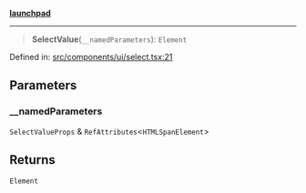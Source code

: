 [**launchpad**](index.md)

***

> **SelectValue**(`__namedParameters`): `Element`

Defined in: [src/components/ui/select.tsx:21](https://github.com/victorbratov/launchpad/blob/76a3946e066bd4867b4d8959b0de6dc2965f2137/src/components/ui/select.tsx#L21)

## Parameters

### \_\_namedParameters

`SelectValueProps` & `RefAttributes`\<`HTMLSpanElement`\>

## Returns

`Element`
